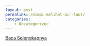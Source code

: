 ```yaml
---
layout: post
permalink: /mimpi-melihat-air-laut/
categories:
    - Uncategorized
---
```


[Baca Selengkapnya](/02)